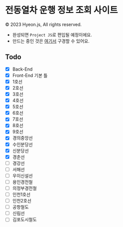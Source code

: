 # 전동열차 운행 정보 조회 사이트
© 2023 Hyeon.js, All rights reserved.

- 완성되면 `Project JS`로 편입될 예정이에요.
- 만드는 중인 것은 [여기서](https://hyeon-js.github.io/subway/) 구경할 수 있어요.

## Todo
- [x] Back-End
- [x] Front-End 기본 틀
- [x] 1호선
- [x] 2호선
- [x] 3호선
- [x] 4호선
- [x] 5호선
- [x] 6호선
- [x] 7호선
- [x] 8호선
- [x] 9호선
- [x] 경의중앙선
- [x] 수인분당선
- [x] 신분당선
- [x] 경춘선
- [ ] 경강선
- [ ] 서해선
- [ ] 우이신설선
- [ ] 용인경전철
- [ ] 의정부경전철
- [ ] 인천1호선
- [ ] 인천2호선
- [ ] 공항철도
- [ ] 신림선
- [ ] 김포도시철도
